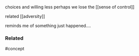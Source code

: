 choices and willing less 
perhaps we lose the [[sense of control]]

related [[adversity]]



reminds me of something just happened....

### Related


#concept
